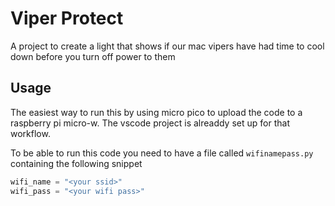 # Viper Protect

A project to create a light that shows if our mac vipers have had time to cool down before you turn off power to them

## Usage
The easiest way to run this by using micro pico to upload the code to a raspberry pi micro-w. The vscode project is alreaddy set up for that workflow.

To be able to run this code you need to have a file called `wifinamepass.py` containing the following snippet
```Python
wifi_name = "<your ssid>"
wifi_pass = "<your wifi pass>"
```
